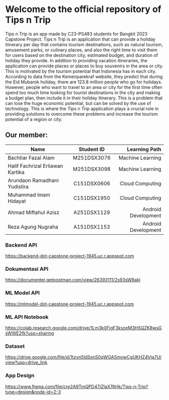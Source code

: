 # Welcome to the official repository of Tips n Trip
Tips n Trip is an app made by C23-PS483 students for Bangkit 2023 Capstone Project.
Tips n Trip is an application that can provide a holiday itinerary per day that contains tourism destinations, such as natural tourism, amusement parks, or culinary places, and also the right time to visit them for users based on the destination city, estimated budget, and duration of holiday they provide. In addition to providing vacation itineraries, the application can provide places or places to buy souvenirs in the area or city. This is motivated by the tourism potential that Indonesia has in each city. According to data from the Kemenparekraf website, they predict that during the Eid Mubarok holiday, there are 123.8 million people who go for holidays. However, people who want to travel to an area or city for the first time often spend too much time looking for tourist destinations in the city and making a budget plan, then include it in their holiday itinerary. This is a problem that can lose the huge economic potential, but can be solved by the use of technology. This is where the Tips n Trip application plays a crucial role in providing solutions to overcome these problems and increase the tourism potential of a region or city.

## Our member:

| Name        | Student ID           | Learning Path  |
| ------------- |:-------------:| -----:|
| Bachtiar Fazal Alam | M251DSX3076 |  Machine Learning |
| Halif Fachrizal Erliawan Kartika | M251DSX3098 |  Machine Learning |
| Arundaon Ramadhani Yudistira | C151DSX0606 | Cloud Computing |
| Muhammad Imam Hidayat | C151DSX1950 | Cloud Computing |
| Ahmad Miftahul Azisz | A251DSX1129 | Android Development |
| Reza Agung Nugraha | A151DSX1153 | Android Development |

### Backend API
https://backend-dot-capstone-project-1945.uc.r.appspot.com
### Dokumentasi API
https://documenter.getpostman.com/view/26393111/2s93sW8akj
### ML Model API
https://mlmodel-dot-capstone-project-1945.uc.r.appspot.com
### ML API Notebook
https://colab.research.google.com/drive/1Lm3k0FjgF3kszeM3HSQZK8wsGsWWE2fk?usp=sharing
### Dataset
https://drive.google.com/file/d/1tzyn5ldSsnS0qWGASmywCgUKHZ4Vja7U/view?usp=drive_link
### App Design
https://www.figma.com/file/cre2A9TmQPD47jZIaX7AHk/Tips-n-Trip?type=design&node-id=2-3
